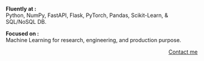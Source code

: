 <p align="Left">
 <b>Fluently at :</b><br>
 Python, NumPy, FastAPI, Flask, PyTorch, Pandas, Scikit-Learn, & SQL/NoSQL DB.
</p>

<p align="Left">
 <b>Focused on :</b><br>
 Machine Learning for research, engineering, and production purpose.
</p>

<p align="right">
 <a href="https://t.me/rakhid16" target="blank">Contact me</a>
</p>
